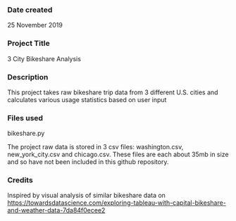 ### Date created
25 November 2019

### Project Title
3 City Bikeshare Analysis

### Description
This project takes raw bikeshare trip data from 3 different U.S. cities and calculates various usage statistics based on user input

### Files used
bikeshare.py

The project raw data is stored in 3 csv files:
washington.csv, new_york_city.csv and chicago.csv.
These files are each about 35mb in size and so have not been included in this github repository.

### Credits
Inspired by visual analysis of similar bikeshare data on https://towardsdatascience.com/exploring-tableau-with-capital-bikeshare-and-weather-data-7da84f0ecee2
